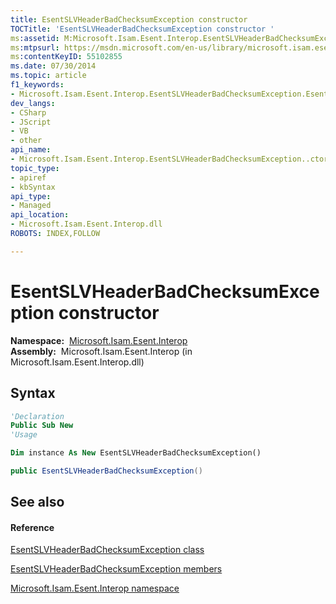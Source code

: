 ```yaml
---
title: EsentSLVHeaderBadChecksumException constructor 
TOCTitle: 'EsentSLVHeaderBadChecksumException constructor '
ms:assetid: M:Microsoft.Isam.Esent.Interop.EsentSLVHeaderBadChecksumException.#ctor
ms:mtpsurl: https://msdn.microsoft.com/en-us/library/microsoft.isam.esent.interop.esentslvheaderbadchecksumexception.esentslvheaderbadchecksumexception(v=EXCHG.10)
ms:contentKeyID: 55102855
ms.date: 07/30/2014
ms.topic: article
f1_keywords:
- Microsoft.Isam.Esent.Interop.EsentSLVHeaderBadChecksumException.EsentSLVHeaderBadChecksumException
dev_langs:
- CSharp
- JScript
- VB
- other
api_name: 
- Microsoft.Isam.Esent.Interop.EsentSLVHeaderBadChecksumException..ctor
topic_type: 
- apiref
- kbSyntax
api_type: 
- Managed
api_location: 
- Microsoft.Isam.Esent.Interop.dll
ROBOTS: INDEX,FOLLOW

---
```


# EsentSLVHeaderBadChecksumException constructor

**Namespace:**  [Microsoft.Isam.Esent.Interop](hh596136\(v=exchg.10\).md)  
**Assembly:**  Microsoft.Isam.Esent.Interop (in Microsoft.Isam.Esent.Interop.dll)

## Syntax

``` vb
'Declaration
Public Sub New
'Usage

Dim instance As New EsentSLVHeaderBadChecksumException()
```

``` csharp
public EsentSLVHeaderBadChecksumException()
```

## See also

#### Reference

[EsentSLVHeaderBadChecksumException class](dn350706\(v=exchg.10\).md)

[EsentSLVHeaderBadChecksumException members](dn350710\(v=exchg.10\).md)

[Microsoft.Isam.Esent.Interop namespace](hh596136\(v=exchg.10\).md)

